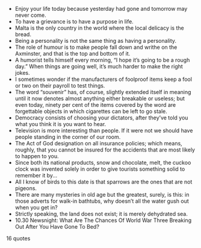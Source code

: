  - Enjoy your life today because yesterday had gone and tomorrow may never come.
 - To have a grievance is to have a purpose in life.
 - Malta is the only country in the world where the local delicacy is the bread.
 - Being a personality is not the same thing as having a personality.
 - The role of humour is to make people fall down and writhe on the Axminster, and that is the top and bottom of it.
 - A humorist tells himself every morning, “I hope it’s going to be a rough day.” When things are going well, it’s much harder to make the right jokes.
 - I sometimes wonder if the manufacturers of foolproof items keep a fool or two on their payroll to test things.
 - The word “souvenir” has, of course, slightly extended itself in meaning until it now denotes almost anything either breakable or useless; but even today, ninety per cent of the items covered by the word are forgettable objects in which cigarettes can be left to go stale.
 - Democracy consists of choosing your dictators, after they’ve told you what you think it is you want to hear.
 - Television is more interesting than people. If it were not we should have people standing in the corner of our room.
 - The Act of God designation on all insurance policies; which means, roughly, that you cannot be insured for the accidents that are most likely to happen to you.
 - Since both its national products, snow and chocolate, melt, the cuckoo clock was invented solely in order to give tourists something solid to remember it by...
 - All I know of birds to this date is that sparrows are the ones that are not pigeons.
 - There are many mysteries in old age but the greatest, surely, is this: in those adverts for walk-in bathtubs, why doesn’t all the water gush out when you get in?
 - Strictly speaking, the land does not exist; it is merely dehydrated sea.
 - 10.30 Newsnight: What Are The Chances Of World War Three Breaking Out After You Have Gone To Bed?

16 quotes